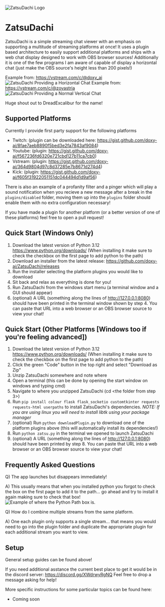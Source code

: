 ![ZatsuDachi Logo](https://github.com/doxy-ai/ZatsuDachi/blob/master/resources/icon.png)

# ZatsuDachi

ZatsuDachi is a simple streaming chat viewer with an emphasis on supporting a multitude of streaming platforms at once! It uses a plugin based architecture to easily support additional platforms and ships with a web chat display designed to work with OBS browser sources! Additionally it is one of the few programs I am aware of capable of display a horizontal chat (just make the OBS source's height less than 200 pixels!)

Example from: https://vstream.com/c/@doxy_ai
![ZatsuDachi Providing a Horizontal Chat](https://github.com/doxy-ai/ZatsuDachi/blob/master/resources/zatsuExampleDoxy.png)
Example from: https://vstream.com/c/@zovastria
![ZatsuDachi Providing a Normal Vertical Chat](https://github.com/doxy-ai/ZatsuDachi/blob/master/resources/zatsuExampleZova.png)

Huge shout out to DreadExcalibur for the name!

## Supported Platforms

Currently I provide first party support for the following platforms
* Twitch: (plugin can be downloaded here: https://gist.github.com/doxy-ai/8fae7aeb8890f5bed3e2fa7843af9084)
* Youtube: (plugin: https://gist.github.com/doxy-ai/f567236fd6320e721cbd127b11ca7cb0)
* Vstream: (plugin: https://gist.github.com/doxy-ai/364d9804d97c8d37285e7b8671d274d4)
* Kick: (plugin: https://gist.github.com/doxy-ai/f605f31922051151dc044494d1d9af56)

There is also an example of a profanity filter and a pinger which will play a sound notification when you recieve a new message after a break in the `plugins/disabled` folder, moving them up into the `plugins` folder should enable them with no extra configuration necessary!

If you have made a plugin for another platform (or a better version of one of these platforms) feel free to open a pull request!

## Quick Start (Windows Only)

1) Download the latest version of Python 3.12 https://www.python.org/downloads/ (When installing it make sure to check the checkbox on the first page to add python to the path)
2) Download an installer from the latest release: https://github.com/doxy-ai/ZatsuDachi/releases
3) Run the installer selecting the platform plugins you would like to download
4) Sit back and relax as everything is done for you!
5) Run ZatsuDachi from the windows start menu (a terminal window and a GUI should appear)
6) (optional) A URL (something along the lines of http://127.0.0.1:8080) should have been printed in the terminal window shown by step 4. You can paste that URL into a web browser or an OBS browser source to view your chat!

## Quick Start (Other Platforms [Windows too if you're feeling advanced])

1) Download the latest version of Python 3.12 https://www.python.org/downloads/ (When installing it make sure to check the checkbox on the first page to add python to the path)
2) Click the green "Code" button in the top right and select "Download as Zip"
3) Unzip ZatsuDachi somewhere and note where
4) Open a terminal (this can be done by opening the start window on windows and typing cmd)
5) Navigate to where you unzipped ZatsuDachi (cd <the folder from step 3>)
6) Run `pip install colour flask flask_socketio customtkinter requests requests-html userpaths` to install ZatsuDachi's dependencies.
*NOTE: If you are using linux you will need to install libtk using your package manager*
7) (optional) Run `python downloadPlugin.py` to download one of the platform plugins above (this will automatically install its dependencies!)
8) Run `python zatsu.py` in the terminal we opened to launch ZatsuDachi
9) (optional) A URL (something along the lines of http://127.0.0.1:8080) should have been printed by step 8. You can paste that URL into a web browser or an OBS browser source to view your chat!

## Frequently Asked Questions

Q) The app launches but disappears immediately!

A) This usually means that when you installed python you forgot to check the box on the first page to add it to the path... go ahead and try to install it again making sure to check that box!
![Example of where the Python Path box is.](https://github.com/doxy-ai/ZatsuDachi/blob/master/resources/pythonInstall.png)

Q) How do I combine multiple streams from the same platform.

A) One each plugin only supports a single stream... that means you would need to go into the plugin folder and duplicate the appropriate plugin for each additional stream you want to view.

## Setup

General setup guides can be found above!

If you need additional asstance the current best place to get it would be in the discord server: https://discord.gg/XWdrwyRgNQ Feel free to drop a message asking for help!

More specific instructions for some particular topics can be found here:
* Coming soon
